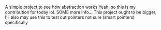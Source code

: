 A simple project to see how abstraction works
Yeah, so this is my contribution for today lol.
SOME more info... This project ought to be bigger, I'll also may use this to test out pointers not sure (smart pointers) specifically
